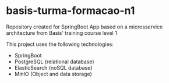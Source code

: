# basis-turma-formacao-n1
Repository created for SpringBoot App based on a microsservice architecture from Basis' training course level 1

This project uses the following technologies:
  - SpringBoot
  - PostgreSQL (relational database)
  - ElasticSearch (noSQL database)
  - MinIO (Object and data storage)
